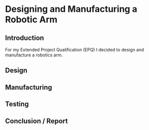 # Designing and Manufacturing a Robotic Arm 

## Introduction
For my Extended Project Qualification (EPQ) I decided to design and manufacture a robotics arm.

## Design

## Manufacturing

## Testing

## Conclusion / Report
